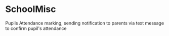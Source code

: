 # SchoolMisc
Pupils Attendance marking, sending notification to parents via text message to confirm pupil's attendance
